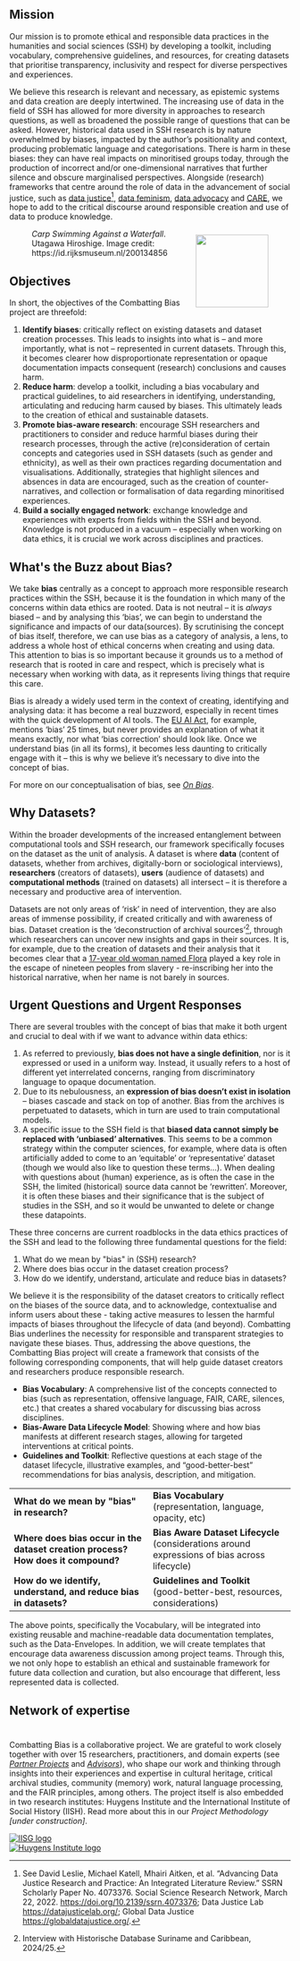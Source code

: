 ## Mission
Our mission is to promote ethical and responsible data practices in the humanities and social sciences (SSH) by developing a toolkit, including vocabulary, comprehensive guidelines, and resources, for creating datasets that prioritise transparency, inclusivity and respect for diverse perspectives and experiences. 

We believe this research is relevant and necessary, as epistemic systems and data creation are deeply intertwined. The increasing use of data in the field of SSH has allowed for more diversity in approaches to research questions, as well as broadened the possible range of questions that can be asked. However, historical data used in SSH research is by nature overwhelmed by biases, impacted by the author’s positionality and context, producing problematic language and categorisations. There is harm in these biases: they can have real impacts on minoritised groups today, through the production of incorrect and/or one-dimensional narratives that further silence and obscure marginalised perspectives. Alongside (research) frameworks that centre around the role of data in the advancement of social justice, such as [data justice](https://guides.lib.berkeley.edu/c.php?g=1353693&p=9993493)[^1], [data feminism](https://data-feminism.mitpress.mit.edu/), [data advocacy](https://da4all.github.io/methodology/) and [CARE](https://www.gida-global.org/care), we hope to add to the critical discourse around responsible creation and use of data to produce knowledge.

<figure>
<img style="float: right; display: block; margin-top: 10px; margin-left: 25px" width="130" src="\static\img\RP-P-1956-760.jpg"/>
<figcaption><i> Carp Swimming Against a Waterfall</i>. Utagawa Hiroshige. Image credit: https://id.rijksmuseum.nl/200134856</figcaption>
</figure>

## Objectives
In short, the objectives of the Combatting Bias project are threefold: 

1. **Identify biases**: critically reflect on existing datasets and dataset creation processes. This leads to insights into what is – and more importantly, what is not – represented in current datasets. Through this, it becomes clearer how disproportionate representation or opaque documentation impacts consequent (research) conclusions and causes harm.
2. **Reduce harm**: develop a toolkit, including a bias vocabulary and practical guidelines, to aid researchers in identifying, understanding, articulating and reducing harm caused by biases. This ultimately leads to the creation of ethical and sustainable datasets.
3. **Promote bias-aware research**: encourage SSH researchers and practitioners to consider and reduce harmful biases during their research processes, through the active (re)consideration of certain concepts and categories used in SSH datasets (such as gender and ethnicity), as well as their own practices regarding documentation and visualisations. Additionally, strategies that highlight silences and absences in data are encouraged, such as the creation of counter-narratives, and collection or formalisation of data regarding minoritised experiences. 
4. **Build a socially engaged network**: exchange knowledge and experiences with experts from fields within the SSH and beyond. Knowledge is not produced in a vacuum – especially when working on data ethics, it is crucial we work across disciplines and practices. 

## What's the Buzz about Bias?
We take **bias** centrally as a concept to approach more responsible research practices within the SSH, because it is the foundation in which many of the concerns within data ethics are rooted. Data is not neutral – it is _always_ biased – and by analysing this ‘bias’, we can begin to understand the significance and impacts of our data(sources).  By scrutinising the concept of bias itself, therefore, we can use bias as a category of analysis, a lens, to address a whole host of ethical concerns when creating and using data. This attention to bias is so important because it grounds us to a method of research that is rooted in care and respect, which is precisely what is necessary when working with data, as it represents living things that require this care.

Bias is already a widely used term in the context of creating, identifying and analysing data: it has become a real buzzword, especially in recent times with the quick development of AI tools. The [EU AI Act](https://artificialintelligenceact.eu/), for example, mentions ‘bias’ 25 times, but never provides an explanation of what it means exactly, nor what ‘bias correction’ should look like. Once we understand bias (in all its forms), it becomes less daunting to critically engage with it – this is why we believe it’s necessary to dive into the concept of bias. 

For more on our conceptualisation of bias, see [_On Bias_](/bias/onbias). 

## Why Datasets?
Within the broader developments of the increased entanglement between computational tools and SSH research, our framework specifically focuses on the dataset as the unit of analysis. A dataset is where **data** (content of datasets, whether from archives, digitally-born or sociological interviews), **researchers** (creators of datasets), **users** (audience of datasets) and **computational methods** (trained on datasets) all intersect – it is therefore a necessary and productive area of intervention. 

Datasets are not only areas of ‘risk’ in need of intervention, they are also areas of immense possibility, if created critically and with awareness of bias. Dataset creation is the ‘deconstruction of archival sources’[^2], through which researchers can uncover new insights and gaps in their sources. It is, for example, due to the creation of datasets and their analysis that it becomes clear that a [17-year old woman named Flora](https://doi.org/10.1080/1081602X.2024.2340542) played a key role in the escape of nineteen peoples from slavery - re-inscribing her into the historical narrative, when her name is not barely in sources. 

## Urgent Questions and Urgent Responses
There are several troubles with the concept of bias that make it both urgent and crucial to deal with if we want to advance within data ethics:

1. As referred to previously, **bias does not have a single definition**, nor is it expressed or used in a uniform way. Instead, it usually refers to a host of different yet interrelated concerns, ranging from discriminatory language to opaque documentation. 
2. Due to its nebulousness, an **expression of bias doesn’t exist in isolation** – biases cascade and stack on top of another. Bias from the archives is perpetuated to datasets, which in turn are used to train computational models. 
3. A specific issue to the SSH field is that **biased data cannot simply be replaced with ‘unbiased’ alternatives**. This seems to be a common strategy within the computer sciences, for example, where data is often artificially added to come to an ‘equitable’ or ‘representative’ dataset (though we would also like to question these terms…). When dealing with questions about (human) experience, as is often the case in the SSH, the limited (historical) source data cannot be ‘rewritten’. Moreover, it is often these biases and their significance that is the subject of studies in the SSH, and so it would be unwanted to delete or change these datapoints.

These three concerns are current roadblocks in the data ethics practices of the SSH and lead to the following three fundamental questions for the field: 

1. What do we mean by "bias" in (SSH) research?
2. Where does bias occur in the dataset creation process? 
3. How do we identify, understand, articulate and reduce bias in datasets?

We believe it is the responsibility of the dataset creators to critically reflect on the biases of the source data, and to acknowledge, contextualise and inform users about these - taking active measures to lessen the harmful impacts of biases throughout the lifecycle of data (and beyond). Combatting Bias underlines the necessity for responsible and transparent strategies to navigate these biases. Thus, addressing the above questions, the Combatting Bias project will create a framework that consists of the following corresponding components, that will help guide dataset creators and researchers produce responsible research. 

- **Bias Vocabulary**: A comprehensive list of the concepts connected to bias (such as representation, offensive language, FAIR, CARE, silences, etc.) that creates a shared vocabulary for discussing bias across disciplines. 
- **Bias-Aware Data Lifecycle Model**: Showing where and how bias manifests at different research stages, allowing for targeted interventions at critical points. 
- **Guidelines and Toolkit**: Reflective questions at each stage of the dataset lifecycle, illustrative examples, and “good-better-best” recommendations for bias analysis, description, and mitigation.

<table>
<tr>
<td> <b>What do we mean by "bias" in research?</b> </td> <td> <b>Bias Vocabulary</b> </br> (representation, language, opacity, etc) </td>
</tr>
<tr>
<td> <b>Where does bias occur in the dataset creation process? </br> How does it compound?</b> </td> <td>  <b>Bias Aware Dataset Lifecycle</b> </br> (considerations around expressions of bias across lifecycle) </td>
</tr>
<tr>
<td> <b>How do we identify, understand, and reduce bias in datasets?</b> </td> <td> <b>Guidelines and Toolkit</b>
</br>(good-better-best, resources, considerations)</td>
</tr>
</table>

The above points, specifically the Vocabulary, will be integrated into existing reusable and machine-readable data documentation templates, such as the Data-Envelopes. In addition, we will create templates that encourage data awareness discussion among project teams. Through this, we not only hope to establish an ethical and sustainable framework for future data collection and curation, but also encourage that different, less represented data is collected.

## Network of expertise
<div class="flex-container" style="align-items: center; justify-content: space-between; margin-top: 40px;">
   <p class="text-block">Combatting Bias is a collaborative project. We are grateful to work closely together with over 15 researchers, practitioners, and domain experts (see <a href="https://combattingbias.huygens.knaw.nl/team/partners/partnerprojects/" target="_top"><i>Partner Projects</i></a> and <a href="https://combattingbias.huygens.knaw.nl/team/partners/advisors/" target="_top"><i>Advisors</i></a>), who shape our work and thinking through insights into their experiences and expertise in cultural heritage, critical archival studies, community (memory) work, natural language processing, and the FAIR principles, among others. The project itself is also embedded in two research institutes: Huygens Institute and the International Institute of Social History (IISH). Read more about this in our <i>Project Methodology [under construction]</i>. 
</p>
   <div class="image-block">
       <a href="https://iisg.amsterdam/nl" target="_blank">
           <img src="/static/img/iisglogo.png" alt="IISG logo"/>
       </a>
   </div>
   <div class="image-block">
       <a href="https://www.huygens.knaw.nl" target="_blank">
           <img src="/static/img/Huygens-Instituut-RGB.svg" alt="Huygens Institute logo" />
       </a>
   </div>
</div>

[^1]: See David Leslie, Michael Katell, Mhairi Aitken, et al. “Advancing Data Justice Research and Practice: An Integrated Literature Review.” SSRN Scholarly Paper No. 4073376. Social Science Research Network, March 22, 2022. https://doi.org/10.2139/ssrn.4073376; Data Justice Lab https://datajusticelab.org/; Global Data Justice https://globaldatajustice.org/. 
[^2]: Interview with Historische Database Suriname and Caribbean, 2024/25.
